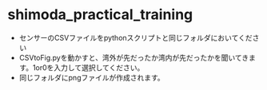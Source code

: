 # shimoda_practical_training
- センサーのCSVファイルをpythonスクリプトと同じフォルダにおいてください
- CSVtoFig.pyを動かすと、湾外が先だったか湾内が先だったかを聞いてきます。1or0を入力して選択してください。
- 同じフォルダにpngファイルが作成されます。
